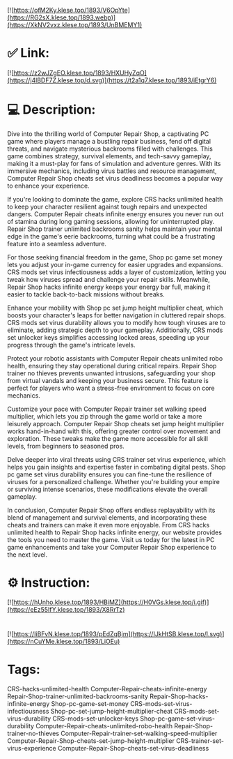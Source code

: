 [![https://ofM2Ky.klese.top/1893/V6OpYte](https://RG2sX.klese.top/1893.webp)](https://XkNV2vxz.klese.top/1893/UnBMEMY1)
# ✅ Link:
[![https://z2wJZgEO.klese.top/1893/HXUHyZqO](https://j4lBDF7Z.klese.top/d.svg)](https://t2a1q7.klese.top/1893/iEtgrY6)
# 💻 Description:
Dive into the thrilling world of Computer Repair Shop, a captivating PC game where players manage a bustling repair business, fend off digital threats, and navigate mysterious backrooms filled with challenges. This game combines strategy, survival elements, and tech-savvy gameplay, making it a must-play for fans of simulation and adventure genres. With its immersive mechanics, including virus battles and resource management, Computer Repair Shop cheats set virus deadliness becomes a popular way to enhance your experience.



If you're looking to dominate the game, explore CRS hacks unlimited health to keep your character resilient against tough repairs and unexpected dangers. Computer Repair cheats infinite energy ensures you never run out of stamina during long gaming sessions, allowing for uninterrupted play. Repair Shop trainer unlimited backrooms sanity helps maintain your mental edge in the game's eerie backrooms, turning what could be a frustrating feature into a seamless adventure.



For those seeking financial freedom in the game, Shop pc game set money lets you adjust your in-game currency for easier upgrades and expansions. CRS mods set virus infectiousness adds a layer of customization, letting you tweak how viruses spread and challenge your repair skills. Meanwhile, Repair Shop hacks infinite energy keeps your energy bar full, making it easier to tackle back-to-back missions without breaks.



Enhance your mobility with Shop pc set jump height multiplier cheat, which boosts your character's leaps for better navigation in cluttered repair shops. CRS mods set virus durability allows you to modify how tough viruses are to eliminate, adding strategic depth to your gameplay. Additionally, CRS mods set unlocker keys simplifies accessing locked areas, speeding up your progress through the game's intricate levels.



Protect your robotic assistants with Computer Repair cheats unlimited robo health, ensuring they stay operational during critical repairs. Repair Shop trainer no thieves prevents unwanted intrusions, safeguarding your shop from virtual vandals and keeping your business secure. This feature is perfect for players who want a stress-free environment to focus on core mechanics.



Customize your pace with Computer Repair trainer set walking speed multiplier, which lets you zip through the game world or take a more leisurely approach. Computer Repair Shop cheats set jump height multiplier works hand-in-hand with this, offering greater control over movement and exploration. These tweaks make the game more accessible for all skill levels, from beginners to seasoned pros.



Delve deeper into viral threats using CRS trainer set virus experience, which helps you gain insights and expertise faster in combating digital pests. Shop pc game set virus durability ensures you can fine-tune the resilience of viruses for a personalized challenge. Whether you're building your empire or surviving intense scenarios, these modifications elevate the overall gameplay.



In conclusion, Computer Repair Shop offers endless replayability with its blend of management and survival elements, and incorporating these cheats and trainers can make it even more enjoyable. From CRS hacks unlimited health to Repair Shop hacks infinite energy, our website provides the tools you need to master the game. Visit us today for the latest in PC game enhancements and take your Computer Repair Shop experience to the next level.

# ⚙️ Instruction:
[![https://hUnho.klese.top/1893/HBiMZ](https://H0VGs.klese.top/i.gif)](https://eEz55IfY.klese.top/1893/X8RrTz)
#
[![https://IiBFvN.klese.top/1893/pEdZqBjm](https://IJkHtSB.klese.top/l.svg)](https://nCuYMe.klese.top/1893/LiOEu)
# Tags:
CRS-hacks-unlimited-health Computer-Repair-cheats-infinite-energy Repair-Shop-trainer-unlimited-backrooms-sanity Repair-Shop-hacks-infinite-energy Shop-pc-game-set-money CRS-mods-set-virus-infectiousness Shop-pc-set-jump-height-multiplier-cheat CRS-mods-set-virus-durability CRS-mods-set-unlocker-keys Shop-pc-game-set-virus-durability Computer-Repair-cheats-unlimited-robo-health Repair-Shop-trainer-no-thieves Computer-Repair-trainer-set-walking-speed-multiplier Computer-Repair-Shop-cheats-set-jump-height-multiplier CRS-trainer-set-virus-experience Computer-Repair-Shop-cheats-set-virus-deadliness






